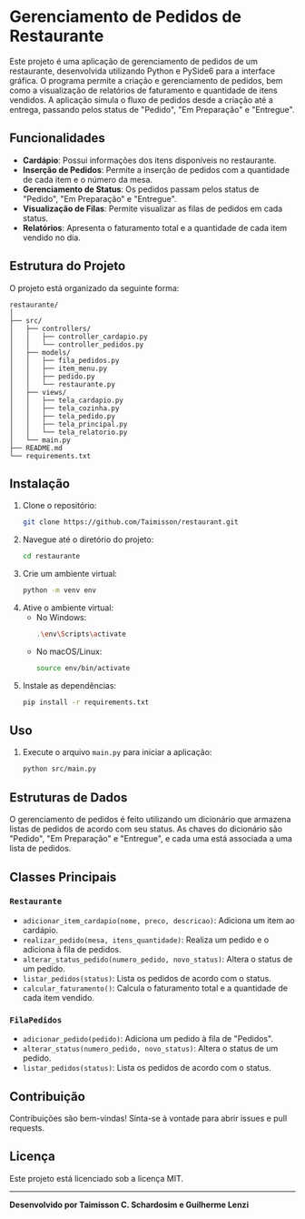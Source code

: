 # Gerenciamento de Pedidos de Restaurante

Este projeto é uma aplicação de gerenciamento de pedidos de um restaurante, desenvolvida utilizando Python e PySide6 para a interface gráfica. O programa permite a criação e gerenciamento de pedidos, bem como a visualização de relatórios de faturamento e quantidade de itens vendidos. A aplicação simula o fluxo de pedidos desde a criação até a entrega, passando pelos status de "Pedido", "Em Preparação" e "Entregue".

## Funcionalidades

- **Cardápio**: Possui informações dos itens disponíveis no restaurante.
- **Inserção de Pedidos**: Permite a inserção de pedidos com a quantidade de cada item e o número da mesa.
- **Gerenciamento de Status**: Os pedidos passam pelos status de "Pedido", "Em Preparação" e "Entregue".
- **Visualização de Filas**: Permite visualizar as filas de pedidos em cada status.
- **Relatórios**: Apresenta o faturamento total e a quantidade de cada item vendido no dia.

## Estrutura do Projeto

O projeto está organizado da seguinte forma:

```
restaurante/
│
├── src/
│   ├── controllers/
│   │   ├── controller_cardapio.py
│   │   └── controller_pedidos.py
│   ├── models/
│   │   ├── fila_pedidos.py
│   │   ├── item_menu.py
│   │   ├── pedido.py
│   │   └── restaurante.py
│   ├── views/
│   │   ├── tela_cardapio.py
│   │   ├── tela_cozinha.py
│   │   ├── tela_pedido.py
│   │   ├── tela_principal.py
│   │   └── tela_relatorio.py
│   └── main.py
├── README.md
└── requirements.txt
```

## Instalação

1. Clone o repositório:
   ```bash
   git clone https://github.com/Taimisson/restaurant.git
   ```
2. Navegue até o diretório do projeto:
   ```bash
   cd restaurante
   ```
3. Crie um ambiente virtual:
   ```bash
   python -m venv env
   ```
4. Ative o ambiente virtual:
   - No Windows:
     ```bash
     .\env\Scripts\activate
     ```
   - No macOS/Linux:
     ```bash
     source env/bin/activate
     ```
5. Instale as dependências:
   ```bash
   pip install -r requirements.txt
   ```

## Uso

1. Execute o arquivo `main.py` para iniciar a aplicação:
   ```bash
   python src/main.py
   ```

## Estruturas de Dados

O gerenciamento de pedidos é feito utilizando um dicionário que armazena listas de pedidos de acordo com seu status. As chaves do dicionário são "Pedido", "Em Preparação" e "Entregue", e cada uma está associada a uma lista de pedidos.

## Classes Principais

### `Restaurante`

- `adicionar_item_cardapio(nome, preco, descricao)`: Adiciona um item ao cardápio.
- `realizar_pedido(mesa, itens_quantidade)`: Realiza um pedido e o adiciona à fila de pedidos.
- `alterar_status_pedido(numero_pedido, novo_status)`: Altera o status de um pedido.
- `listar_pedidos(status)`: Lista os pedidos de acordo com o status.
- `calcular_faturamento()`: Calcula o faturamento total e a quantidade de cada item vendido.

### `FilaPedidos`

- `adicionar_pedido(pedido)`: Adiciona um pedido à fila de "Pedidos".
- `alterar_status(numero_pedido, novo_status)`: Altera o status de um pedido.
- `listar_pedidos(status)`: Lista os pedidos de acordo com o status.

## Contribuição

Contribuições são bem-vindas! Sinta-se à vontade para abrir issues e pull requests.

## Licença

Este projeto está licenciado sob a licença MIT.

---

**Desenvolvido por Taimisson C. Schardosim e Guilherme Lenzi**
